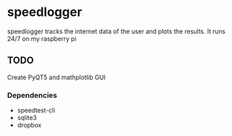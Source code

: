 # speedlogger
speedlogger tracks the internet data of the user and plots the results. It runs 24/7 on my raspberry pi

## TODO
Create PyQT5 and mathplotlib GUI

### Dependencies
* speedtest-cli
* sqlite3
* dropbox
